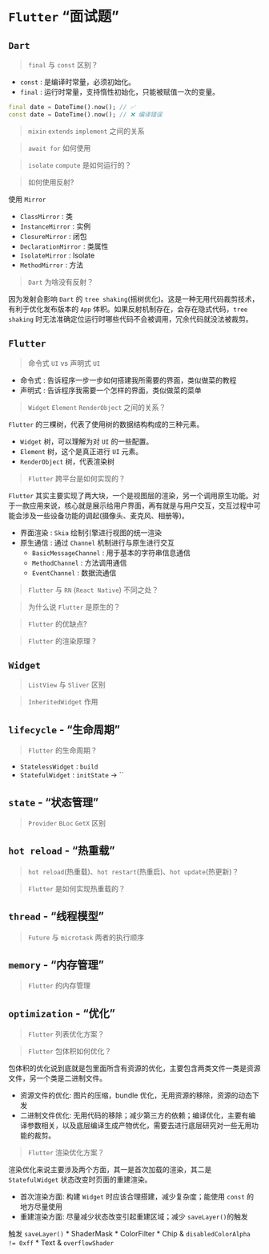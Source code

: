 # `Flutter` “面试题”

## `Dart`

> `final` 与 `const` 区别？

  * `const` : 是编译时常量，必须初始化。
  * `final` : 运行时常量，支持惰性初始化，只能被赋值一次的变量。 
  
```dart
final date = DateTime().now(); // ✅
const date = DateTime().now(); // ❌ 编译错误
```

> `mixin` `extends` `implement` 之间的关系

> `await for` 如何使用

> `isolate` `compute` 是如何运行的？

> 如何使用反射?

  使用 `Mirror`
  
  * `ClassMirror` : 类
  * `InstanceMirror` : 实例 
  * `ClosureMirror` : 闭包
  * `DeclarationMirror` : 类属性
  * `IsolateMirror` : Isolate
  * `MethodMirror` : 方法

> `Dart` 为啥没有反射？

  因为发射会影响 `Dart` 的 `tree shaking`(摇树优化)。这是一种无用代码裁剪技术，有利于优化发布版本的 `App` 体积。如果反射机制存在，会存在隐式代码，`tree shaking` 时无法准确定位运行时哪些代码不会被调用，冗余代码就没法被裁剪。
  
## `Flutter`

> 命令式 `UI` vs 声明式 `UI`
  
  * 命令式 : 告诉程序一步一步如何搭建我所需要的界面，类似做菜的教程
  * 声明式 : 告诉程序我需要一个怎样的界面，类似做菜的菜单

> `Widget` `Element` `RenderObject` 之间的关系？

  `Flutter` 的三棵树，代表了使用树的数据结构构成的三种元素。
  
  * `Widget` 树，可以理解为对 `UI` 的一些配置。
  * `Element` 树，这个是真正进行 `UI` 元素。
  * `RenderObject` 树，代表渲染树 

> `Flutter` 跨平台是如何实现的？

  `Flutter` 其实主要实现了两大块，一个是视图层的渲染，另一个调用原生功能。对于一款应用来说，核心就是展示给用户界面，再有就是与用户交互，交互过程中可能会涉及一些设备功能的调起(摄像头、麦克风、相册等)。
  
  * 界面渲染 : `Skia` 绘制引擎进行视图的统一渲染
  * 原生通信 : 通过 `Channel` 机制进行与原生进行交互
    - `BasicMessageChannel` : 用于基本的字符串信息通信
    - `MethodChannel` : 方法调用通信
    - `EventChannel` : 数据流通信
  
> `Flutter` 与 `RN` (`React Native`) 不同之处？

> 为什么说 `Flutter` 是原生的？

> `Flutter` 的优缺点?

> `Flutter` 的渲染原理？

## `Widget`

> `ListView` 与 `Sliver` 区别  

> `InheritedWidget` 作用

## `lifecycle` - “生命周期”

> `Flutter` 的生命周期？

  * `StatelessWidget` : `build`
  * `StatefulWidget` : `initState` -> ``
  
## `state` - “状态管理”

> `Provider` `BLoc` `GetX` 区别
  
## `hot reload` - “热重载”

> `hot reload`(热重载)、`hot restart`(热重启)、`hot update`(热更新)？


> `Flutter` 是如何实现热重载的？
  
## `thread` - “线程模型”

> `Future` 与 `microtask` 两者的执行顺序
  
## `memory` - “内存管理”

> `Flutter` 的内存管理
  
## `optimization` - “优化”

> `Flutter` 列表优化方案？

> `Flutter` 包体积如何优化？

  包体积的优化说到底就是包里面所含有资源的优化，主要包含两类文件一类是资源文件，另一个类是二进制文件。
  
  * 资源文件的优化: 图片的压缩，bundle 优化，无用资源的移除，资源的动态下发
  * 二进制文件优化: 无用代码的移除；减少第三方的依赖；编译优化，主要有编译参数相关，以及底层编译生成产物优化，需要去进行底层研究对一些无用功能的裁剪。

> `Flutter` 渲染优化方案？

  渲染优化来说主要涉及两个方面，其一是首次加载的渲染，其二是 `StatefulWidget` 状态改变时页面的重建渲染。
  
  * 首次渲染方面: 构建 `Widget` 时应该合理搭建，减少复杂度；能使用 `const` 的地方尽量使用
  * 重建渲染方面: 尽量减少状态改变引起重建区域；减少 `saveLayer()`的触发
  
  触发 `saveLayer()`
    * ShaderMask
    * ColorFilter
    * Chip & `disabledColorAlpha != 0xff`
    * Text & `overflowShader`
